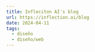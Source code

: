 ```yaml
---
title: Infleciton AI's blog
url: https://inflection.ai/blog
date: 2024-04-11
tags:
  - diseño
  - diseño/web
---
```


